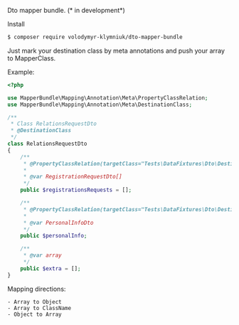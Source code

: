 Dto mapper bundle. (* in development*)

Install
```bash
$ composer require volodymyr-klymniuk/dto-mapper-bundle
```

Just mark your destination class by meta annotations and push your array to MapperClass.

Example:

```php
<?php

use MapperBundle\Mapping\Annotation\Meta\PropertyClassRelation;
use MapperBundle\Mapping\Annotation\Meta\DestinationClass;

/**
 * Class RelationsRequestDto
 * @DestinationClass
 */
class RelationsRequestDto
{
    /**
     * @PropertyClassRelation(targetClass="Tests\DataFixtures\Dto\Destination\RegistrationRequestDto", multiply="true")
     *
     * @var RegistrationRequestDto[]
     */
    public $registrationsRequests = [];

    /**
     * @PropertyClassRelation(targetClass="Tests\DataFixtures\Dto\Destination\PersonalInfoDto")
     *
     * @var PersonalInfoDto
     */
    public $personalInfo;

    /**
     * @var array
     */
    public $extra = [];
}    
``` 

Mapping directions: 

    - Array to Object
    - Array to ClassName
    - Object to Array